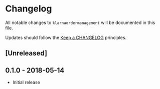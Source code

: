 # Changelog

All notable changes to `klarnaordermanagement` will be documented in this file.

Updates should follow the [Keep a CHANGELOG](http://keepachangelog.com/) principles.

## [Unreleased]

## 0.1.0 - 2018-05-14

- Initial release